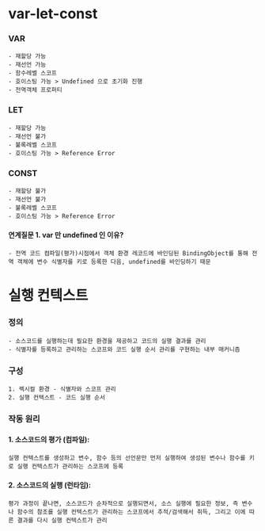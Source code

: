 # var-let-const

### VAR
    - 재할당 가능
    - 재선언 가능
    - 함수레벨 스코프
    - 호이스팅 가능 > Undefined 으로 초기화 진행
    - 전역객체 프로퍼티



### LET
    - 재할당 가능
    - 재선언 불가
    - 불록레벨 스코프
    - 호이스팅 가능 > Reference Error



### CONST
    - 재할당 불가
    - 재선언 불가
    - 불록레벨 스코프
    - 호이스팅 가능 > Reference Error


#### 연계질문 1. var 만 undefined 인 이유? 
    - 전역 코드 컴파일(평가)시점에서 객체 환경 레코드에 바인딩된 BindingObject를 통해 전역 객체에 변수 식별자를 키로 등록한 다음, undefined를 바인딩하기 때문



# 실행 컨텍스트
### 정의
    - 소스코드를 실행하는데 필요한 환경을 제공하고 코드의 실행 결과를 관리
    - 식별자를 등록하고 관리하는 스코프와 코드 실행 순서 관리를 구현하는 내부 매커니즘

### 구성
    1. 렉시컬 환경 - 식별자와 스코프 관리 
    2. 실행 컨텍스트 - 코드 실행 순서

### 작동 원리
#### 1. 소스코드의 평가 (컴파일):
    실행 컨텍스트를 생성하고 변수, 함수 등의 선언문만 먼저 실행하여 생성된 변수나 함수를 키로 실행 컨텍스트가 관리하는 스코프에 등록
#### 2. 소스코드의 실행 (런타임):
    평가 과정이 끝나면, 소스코드가 순차적으로 실행되면서, 소스 실행에 필요한 정보, 즉 변수나 함수의 참조를 실행 컨텍스트가 관리하는 스코프에서 추적/검색해서 취득, 그리고 이에 따른 결과를 다시 실행 컨텍스트가 관리